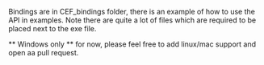 Bindings are in CEF_bindings folder, there is an example of how to use the API in examples.
Note there are quite a lot of files which are required to be placed next to the exe file. 

** Windows only ** for now, please feel free to add linux/mac support and open aa pull request.
